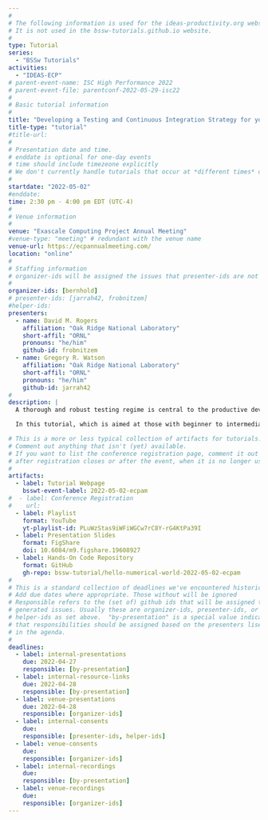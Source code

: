 ```yaml
---
#
# The following information is used for the ideas-productivity.org website only.
# It is not used in the bssw-tutorials.github.io website.
#
type: Tutorial
series:
  - "BSSw Tutorials"
activities:
  - "IDEAS-ECP"
# parent-event-name: ISC High Performance 2022
# parent-event-file: parentconf-2022-05-29-isc22
#
# Basic tutorial information
#
title: "Developing a Testing and Continuous Integration Strategy for your Team"
title-type: "tutorial"
#title-url:
#
# Presentation date and time.
# enddate is optional for one-day events
# time should include timezeone explicitly
# We don't currently handle tutorials that occur at *different times* on multiple days
#
startdate: "2022-05-02"
#enddate:
time: 2:30 pm - 4:00 pm EDT (UTC-4)
#
# Venue information
#
venue: "Exascale Computing Project Annual Meeting"
#venue-type: "meeting" # redundant with the venue name
venue-url: https://ecpannualmeeting.com/
location: "online"
#
# Staffing information
# organizer-ids will be assigned the issues that presenter-ids are not doing, basically
#
organizer-ids: [bernhold]
# presenter-ids: [jarrah42, frobnitzem]
#helper-ids:
presenters:
  - name: David M. Rogers
    affiliation: "Oak Ridge National Laboratory"
    short-affil: "ORNL"
    pronouns: "he/him"
    github-id: frobnitzem
  - name: Gregory R. Watson
    affiliation: "Oak Ridge National Laboratory"
    short-affil: "ORNL"
    pronouns: "he/him"
    github-id: jarrah42
#
description: |
  A thorough and robust testing regime is central to the productive development, evolution, and maintenance of quality, trustworthy scientific software. Continuous integration, though much discussed, is just one element of such a testing regime.  Most project teams feel that they could (and should) do a “better job” of testing.  In many cases, designing and implementing a strong testing strategy can seem so daunting that it is hard to know where to start.

  In this tutorial, which is aimed at those with beginner to intermediate levels of comfort with testing and continuous integration, we will briefly review the multiple motivations for testing, and the different types of tests that address them.  We’ll discuss some strategies for testing complex software systems, and how continuous integration testing fits into the larger picture.  Accompanying hands-on activities, available for self-study, will demonstrate how to get started with a very simple level of CI testing.

# This is a more or less typical collection of artifacts for tutorials.
# Comment out anything that isn't (yet) available.
# If you want to list the conference registration page, comment it out
# after registration closes or after the event, when it is no longer useful.
#
artifacts:
  - label: Tutorial Webpage
    bsswt-event-label: 2022-05-02-ecpam
#  - label: Conference Registration
#    url: 
  - label: Playlist
    format: YouTube
    yt-playlist-id: PLuWzStas9iWFiWGCw7rC8Y-rG4KtPa39I
  - label: Presentation Slides
    format: FigShare
    doi: 10.6084/m9.figshare.19608927
  - label: Hands-On Code Repository
    format: GitHub
    gh-repo: bssw-tutorial/hello-numerical-world-2022-05-02-ecpam
#
# This is a standard collection of deadlines we've encountered historically
# Add due dates where appropriate. Those without will be ignored
# Responsible refers to the (set of) github ids that will be assigned to
# generated issues. Usually these are organizer-ids, presenter-ids, or
# helper-ids as set above.  "by-presentation" is a special value indicating
# that responsibilities should be assigned based on the presenters liseted
# in the agenda.
#
deadlines:
  - label: internal-presentations
    due: 2022-04-27
    responsible: [by-presentation]
  - label: internal-resource-links
    due: 2022-04-28
    responsible: [by-presentation]
  - label: venue-presentations
    due: 2022-04-28
    responsible: [organizer-ids]
  - label: internal-consents
    due:
    responsible: [presenter-ids, helper-ids]
  - label: venue-consents
    due: 
    responsible: [organizer-ids]
  - label: internal-recordings
    due: 
    responsible: [by-presentation]
  - label: venue-recordings
    due: 
    responsible: [organizer-ids]
---
```


